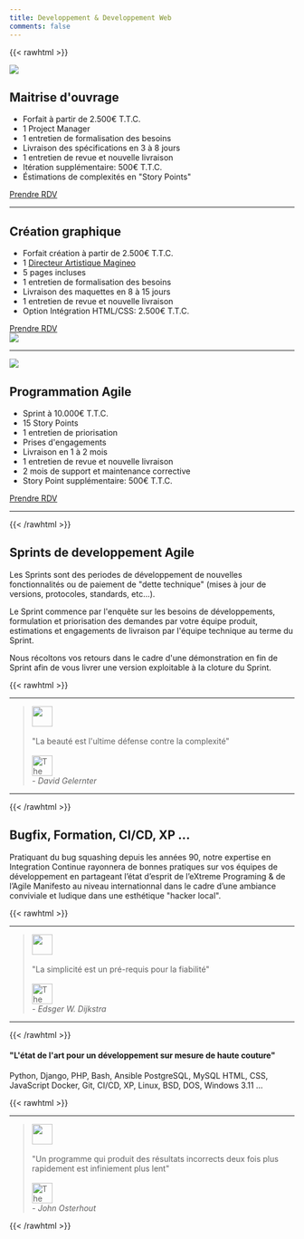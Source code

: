 ```yaml
---
title: Developpement & Developpement Web
comments: false
---
```


{{< rawhtml >}}
<section>
    <img loading="lazy" src="/img/great_idea.svg" />
    <div>
        <h2>Maitrise d'ouvrage</h2>
        <ul>
            <li>Forfait à partir de 2.500€ T.T.C.</li>
            <li>1 Project Manager</li>
            <li>1 entretien de formalisation des besoins</li>
            <li>Livraison des spécifications en 3 à 8 jours</li>
            <li>1 entretien de revue et nouvelle livraison</li>
            <li>Itération supplémentaire: 500€ T.T.C.</li>
            <li>Éstimations de complexités en "Story Points"</li>
        </ul>
        <a class="action" href="/#contact">Prendre RDV</a>
    </div>
</section>
<hr>
<section class="right">
    <div>
        <h2>Création graphique</h2>
        <ul>
            <li>
                Forfait création à partir de 2.500€ T.T.C.
            </li>
            <li>1 <a href="https://magineo.fr" title="Agence de communication">Directeur Artistique Magineo</a></li>
            <li>5 pages incluses</li>
            <li>1 entretien de formalisation des besoins</li>
            <li>Livraison des maquettes en 8 à 15 jours</li>
            <li>1 entretien de revue et nouvelle livraison</li>
            <li>Option Intégration HTML/CSS: 2.500€ T.T.C.</li>
        </ul>
        <a class="action" href="/#contact">Prendre RDV</a>
    </div>
    <img loading="lazy" src="/img/landing_page.svg" />
</section>
<hr>
<section>
    <img loading="lazy" src="/img/code_development.svg" />
    <div>
        <h2>Programmation Agile</h2>
        <ul>
            <li>Sprint à 10.000€ T.T.C.</li>
            <li>15 Story Points</li>
            <li>1 entretien de priorisation</li>
            <li>Prises d'engagements</li>
            <li>Livraison en 1 à 2 mois</li>
            <li>1 entretien de revue et nouvelle livraison</li>
            <li>2 mois de support et maintenance corrective</li>
            <li>Story Point supplémentaire: 500€ T.T.C.</li>
        </ul>
        <a class="action" href="/#contact">Prendre RDV</a>
    </div>
</section>
<hr>
{{< /rawhtml >}}

## Sprints de developpement Agile

Les Sprints sont des periodes de développement de nouvelles fonctionnalités ou
de paiement de "dette technique" (mises à jour de versions, protocoles,
standards, etc...).

Le Sprint commence par l'enquête sur les besoins de développements, formulation
et priorisation des demandes par votre équipe produit, estimations et engagements
de livraison par l'équipe technique au terme du Sprint.

Nous récoltons vos retours dans le cadre d'une démonstration en fin de Sprint
afin de vous livrer une version exploitable à la cloture du Sprint.

{{< rawhtml >}}
<hr>
<blockquote>
  <img src="/img/icon-quote.svg" height="36">
  <br>
  <br>
  "La beauté est l'ultime défense contre la complexité"
  <br>
  <br>
  <img alt="The Glider" src="/img/glider.jpg" height="36">
  <footer>
    <i>- David Gelernter</i>
  </footer>
</blockquote>
<hr>
{{< /rawhtml >}}

## Bugfix, Formation, CI/CD, XP ...

Pratiquant du bug squashing depuis les années 90, notre expertise en
Integration Continue rayonnera de bonnes pratiques sur vos équipes de
développement en partageant l’état d’esprit de l’eXtreme Programing & de
l’Agile Manifesto au niveau internationnal dans le cadre d’une ambiance
conviviale et ludique dans une esthétique "hacker local".

{{< rawhtml >}}
<hr>
<blockquote>
  <img src="/img/icon-quote.svg" height="36">
  <br>
  <br>
  "La simplicité est un pré-requis pour la fiabilité"
  <br>
  <br>
  <img alt="The Glider" src="/img/glider.jpg" height="36">
  <footer>
    <i>- Edsger W. Dijkstra</i>
  </footer>
</blockquote>
<hr>
{{< /rawhtml >}}

#### "L'état de l'art pour un développement sur mesure de haute couture"

Python, Django, PHP, Bash, Ansible
PostgreSQL, MySQL
HTML, CSS, JavaScript
Docker, Git, CI/CD, XP,
Linux, BSD, DOS, Windows 3.11
...

{{< rawhtml >}}
<hr>
<blockquote>
  <img src="/img/icon-quote.svg" height="36">
  <br>
  <br>
  "Un programme qui produit des résultats incorrects deux fois plus rapidement est infiniement plus lent"
  <br>
  <br>
  <img alt="The Glider" src="/img/glider.jpg" height="36">
  <footer>
    <i>- John Osterhout</i>
  </footer>
</blockquote>
{{< /rawhtml >}}
